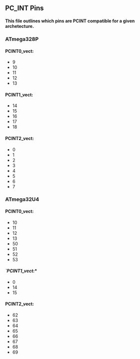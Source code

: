 ## PC_INT Pins

#### This file outlines which pins are PCINT compatible for a given archetecture. 


### **ATmega328P**

#### **PCINT0_vect:**
- 9
- 10
- 11
- 12
- 13

#### **PCINT1_vect:**
- 14
- 15
- 16
- 17
- 18

#### **PCINT2_vect:**
- 0
- 1
- 2
- 3
- 4
- 5
- 6
- 7

### **ATmega32U4**

#### **PCINT0_vect:**
- 10
- 11
- 12
- 13
- 50
- 51
- 52
- 53

#### *`PCINT1_vect:**
- 0
- 14
- 15

#### **PCINT2_vect:**
- 62
- 63
- 64
- 65
- 66
- 67
- 68
- 69
